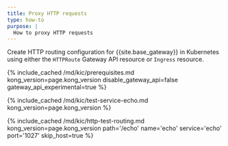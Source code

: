 ```yaml
---
title: Proxy HTTP requests
type: how-to
purpose: |
  How to proxy HTTP requests
---
```


Create HTTP routing configuration for {{site.base_gateway}} in Kubernetes using either the `HTTPRoute` Gateway API resource or `Ingress` resource.

{% include_cached /md/kic/prerequisites.md kong_version=page.kong_version disable_gateway_api=false gateway_api_experimental=true %}

{% include_cached /md/kic/test-service-echo.md kong_version=page.kong_version %}

{% include_cached /md/kic/http-test-routing.md kong_version=page.kong_version path='/echo' name='echo' service='echo' port='1027' skip_host=true %}